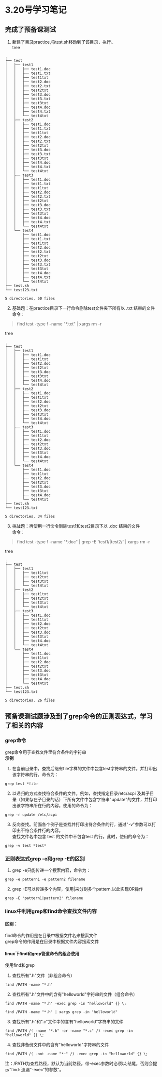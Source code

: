 # 3.20号学习笔记
## 完成了预备课测试
1. 新建了目录practice,将test.sh移动到了该目录，执行。   
tree   
```
.
├── test
│   ├── test1
│   │   ├── test1.doc
│   │   ├── test1.txt
│   │   ├── test1txt
│   │   ├── test2.doc
│   │   ├── test2.txt
│   │   ├── test2txt
│   │   ├── test3.doc
│   │   ├── test3.txt
│   │   ├── test3txt
│   │   ├── test4.doc
│   │   ├── test4.txt
│   │   └── test4txt
│   ├── test2
│   │   ├── test1.doc
│   │   ├── test1.txt
│   │   ├── test1txt
│   │   ├── test2.doc
│   │   ├── test2.txt
│   │   ├── test2txt
│   │   ├── test3.doc
│   │   ├── test3.txt
│   │   ├── test3txt
│   │   ├── test4.doc
│   │   ├── test4.txt
│   │   └── test4txt
│   ├── test3
│   │   ├── test1.doc
│   │   ├── test1.txt
│   │   ├── test1txt
│   │   ├── test2.doc
│   │   ├── test2.txt
│   │   ├── test2txt
│   │   ├── test3.doc
│   │   ├── test3.txt
│   │   ├── test3txt
│   │   ├── test4.doc
│   │   ├── test4.txt
│   │   └── test4txt
│   └── test4
│       ├── test1.doc
│       ├── test1.txt
│       ├── test1txt
│       ├── test2.doc
│       ├── test2.txt
│       ├── test2txt
│       ├── test3.doc
│       ├── test3.txt
│       ├── test3txt
│       ├── test4.doc
│       ├── test4.txt
│       └── test4txt
├── test.sh
└── test123.txt

5 directories, 50 files
```
2. 基础题：在practice目录下一行命令删除test文件夹下所有以 .txt 结束的文件   
命令：
>find test -type f -name "*.txt" | xargs rm -r   

tree
```
.
├── test
│   ├── test1
│   │   ├── test1.doc
│   │   ├── test1txt
│   │   ├── test2.doc
│   │   ├── test2txt
│   │   ├── test3.doc
│   │   ├── test3txt
│   │   ├── test4.doc
│   │   └── test4txt
│   ├── test2
│   │   ├── test1.doc
│   │   ├── test1txt
│   │   ├── test2.doc
│   │   ├── test2txt
│   │   ├── test3.doc
│   │   ├── test3txt
│   │   ├── test4.doc
│   │   └── test4txt
│   ├── test3
│   │   ├── test1.doc
│   │   ├── test1txt
│   │   ├── test2.doc
│   │   ├── test2txt
│   │   ├── test3.doc
│   │   ├── test3txt
│   │   ├── test4.doc
│   │   └── test4txt
│   └── test4
│       ├── test1.doc
│       ├── test1txt
│       ├── test2.doc
│       ├── test2txt
│       ├── test3.doc
│       ├── test3txt
│       ├── test4.doc
│       └── test4txt
├── test.sh
└── test123.txt

5 directories, 34 files
```
3. 挑战题：再使用一行命令删除test1和test2目录下以 .doc 结束的文件   
命令：
> find test -type f -name "*.doc" | grep -E 'test1/|test2/' | xargs rm -r   

tree
```
.
├── test
│   ├── test1
│   │   ├── test1txt
│   │   ├── test2txt
│   │   ├── test3txt
│   │   └── test4txt
│   ├── test2
│   │   ├── test1txt
│   │   ├── test2txt
│   │   ├── test3txt
│   │   └── test4txt
│   ├── test3
│   │   ├── test1.doc
│   │   ├── test1txt
│   │   ├── test2.doc
│   │   ├── test2txt
│   │   ├── test3.doc
│   │   ├── test3txt
│   │   ├── test4.doc
│   │   └── test4txt
│   └── test4
│       ├── test1.doc
│       ├── test1txt
│       ├── test2.doc
│       ├── test2txt
│       ├── test3.doc
│       ├── test3txt
│       ├── test4.doc
│       └── test4txt
├── test.sh
└── test123.txt

5 directories, 26 files
```

## 预备课测试题涉及到了grep命令的正则表达式，学习了相关的内容
### grep命令
grep命令用于查找文件里符合条件的字符串   
**示例**
1. 在当前目录中，查找后缀有file字样的文件中包含test字符串的文件，并打印出该字符串的行。命令为：
```
grep test *file
```
2. 以递归的方式查找符合条件的文件。例如，查找指定目录/etc/acpi 及其子目录（如果存在子目录的话）下所有文件中包含字符串"update"的文件，并打印出该字符串所在行的内容。使用的命令为：
```
grep -r update /etc/acpi
```
3. 反向查找。前面各个例子是查找并打印出符合条件的行，通过"-v"参数可以打印出不符合条件行的内容。   
查找文件名中包含 test 的文件中不包含test 的行。此时，使用的命令为：
```
grep -v test *test*
```
### 正则表达式grep -e和grep -E的区别
1. grep -e只能传递一个搜索内容，命令为：
```
grep -e pattern1 -e pattern2 filename
```
2. grep -E可以传递多个内容，使用|来分割多个pattern,以此实现OR操作
```
grep -E 'pattern1|pattern2' filename
```
### linux中利用grep和find命令查找文件内容
#### 区别：   
find命令的作用是在目录中根据文件名来搜索文件   
grep命令的作用是在目录中根据文件内容搜索文件  
#### linux下find和grep管道命令的组合使用
使用find和grep
1. 查找所有".h"文件（非组合命令）
```
find /PATH -name "*.h"
```
2. 查找所有".h"文件中的含有"helloworld"字符串的文件（组合命令）
```
find /PATH -name "*.h" -exec grep -in "helloworld" {} \;

find /PATH -name "*.h" | xargs grep -in "helloworld"
```
3. 查找所有".h"和".c"文件中的含有"helloworld"字符串的文件
```
find /PATH /( -name "*.h" -or -name "*.c" /) -exec grep -in "helloworld" {} \;
```
4. 查找非备份文件中的含有"helloworld"字符串的文件
```
find /PATH /( -not -name "*~" /) -exec grep -in "helloworld" {} \;
```
注：/PATH为查找路径，默认为当前路径。带-exec参数时必须以\;结尾，否则会提示“find: 遗漏“-exec”的参数”。  




    
